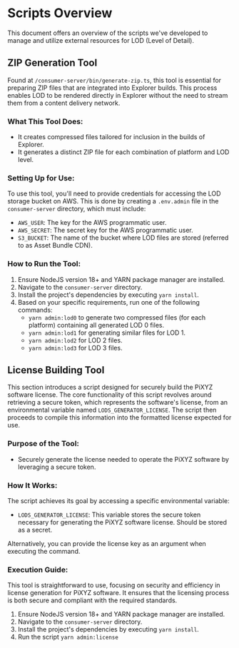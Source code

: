 # Scripts Overview

This document offers an overview of the scripts we've developed to manage and utilize external resources for LOD (Level of Detail).

## ZIP Generation Tool

Found at `/consumer-server/bin/generate-zip.ts`, this tool is essential for preparing ZIP files that are integrated into Explorer builds. This process enables LOD to be rendered directly in Explorer without the need to stream them from a content delivery network.

### What This Tool Does:

- It creates compressed files tailored for inclusion in the builds of Explorer.
- It generates a distinct ZIP file for each combination of platform and LOD level.

### Setting Up for Use:

To use this tool, you'll need to provide credentials for accessing the LOD storage bucket on AWS. This is done by creating a `.env.admin` file in the `consumer-server` directory, which must include:
- `AWS_USER`: The key for the AWS programmatic user.
- `AWS_SECRET`: The secret key for the AWS programmatic user.
- `S3_BUCKET`: The name of the bucket where LOD files are stored (referred to as Asset Bundle CDN).

### How to Run the Tool:

1. Ensure NodeJS version 18+ and YARN package manager are installed.
2. Navigate to the `consumer-server` directory.
3. Install the project's dependencies by executing `yarn install`.
4. Based on your specific requirements, run one of the following commands:
    - `yarn admin:lod0` to generate two compressed files (for each platform) containing all generated LOD 0 files.
    - `yarn admin:lod1` for generating similar files for LOD 1.
    - `yarn admin:lod2` for LOD 2 files.
    - `yarn admin:lod3` for LOD 3 files.

## License Building Tool

This section introduces a script designed for securely build the PiXYZ software license. The core functionality of this script revolves around retrieving a secure token, which represents the software's license, from an environmental variable named `LODS_GENERATOR_LICENSE`. The script then proceeds to compile this information into the formatted license expected for use.

### Purpose of the Tool:

- Securely generate the license needed to operate the PiXYZ software by leveraging a secure token.

### How It Works:

The script achieves its goal by accessing a specific environmental variable:

- `LODS_GENERATOR_LICENSE`: This variable stores the secure token necessary for generating the PiXYZ software license. Should be stored as a secret.

Alternatively, you can provide the license key as an argument when executing the command.

### Execution Guide:

This tool is straightforward to use, focusing on security and efficiency in license generation for PiXYZ software. It ensures that the licensing process is both secure and compliant with the required standards.

1. Ensure NodeJS version 18+ and YARN package manager are installed.
2. Navigate to the `consumer-server` directory.
3. Install the project's dependencies by executing `yarn install`.
4. Run the script `yarn admin:license`
